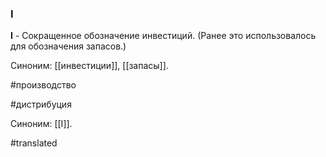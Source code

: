 ### I

**I** - Сокращенное обозначение инвестиций. (Ранее это использовалось для обозначения запасов.)

Синоним: [[инвестиции]], [[запасы]].

#производство

#дистрибуция

Синоним: [[I]].

#translated
